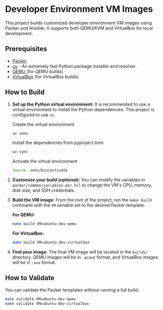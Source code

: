 # Developer Environment VM Images

This project builds customized developer environment VM images using Packer and Ansible. It supports both QEMU/KVM and VirtualBox for local development.

## Prerequisites

- [Packer](https://www.packer.io/downloads)
- [uv](https://github.com/astral-sh/uv) - An extremely fast Python package installer and resolver.
- [QEMU](https://www.qemu.org/download/) (for QEMU builds)
- [VirtualBox](https://www.virtualbox.org/wiki/Downloads) (for VirtualBox builds)

## How to Build

1.  **Set up the Python virtual environment:**
    It is recommended to use a virtual environment to install the Python dependencies. This project is configured to use `uv`.

    Create the virtual environment

    ```bash
    uv venv
    ```

    Install the dependencies from pyproject.toml

    ```bash
    uv sync
    ```

    Activate the virtual environment
    ```bash
    source .venv/bin/activate
    ```

2.  **Customize your build (optional):**
    You can modify the variables in `packer/common/variables.pkr.hcl` to change the VM's CPU, memory, disk size, and SSH credentials.

3.  **Build the VM image:**
    From the root of the project, run the `make build` command with the `VM` variable set to the desired Packer template.

    **For QEMU:**
    ```bash
    make build VM=ubuntu-dev-qemu
    ```

    **For VirtualBox:**
    ```bash
    make build VM=ubuntu-dev-virtualbox
    ```

3.  **Find your image:**
    The final VM image will be located in the `builds/` directory. QEMU images will be in `.qcow2` format, and VirtualBox images will be in `.ova` format.

## How to Validate

You can validate the Packer templates without running a full build:

```bash
make validate VM=ubuntu-dev-qemu
make validate VM=ubuntu-dev-virtualbox
```
